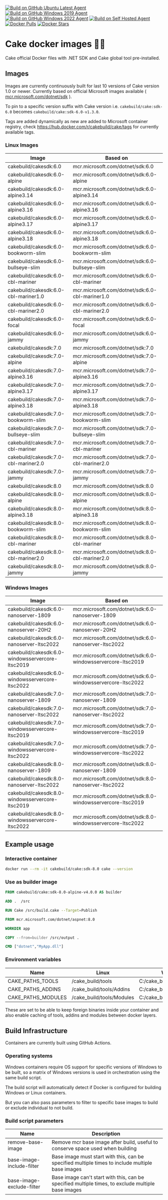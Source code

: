[![Build on GitHub Ubuntu Latest Agent](https://github.com/cake-build/docker/actions/workflows/BuildGitHubAgentsUbuntuLatest.yml/badge.svg)](https://github.com/cake-build/docker/actions/workflows/BuildGitHubAgentsUbuntuLatest.yml)
[![Build on GitHub Windows 2019 Agent](https://github.com/cake-build/docker/actions/workflows/BuildGitHubAgentsWin2019.yml/badge.svg)](https://github.com/cake-build/docker/actions/workflows/BuildGitHubAgentsWin2019.yml)
[![Build on GitHub Windows 2022 Agent](https://github.com/cake-build/docker/actions/workflows/BuildGitHubAgentsWin2022.yml/badge.svg)](https://github.com/cake-build/docker/actions/workflows/BuildGitHubAgentsWin2022.yml)
[![Build on Self Hosted Agent](https://github.com/cake-build/docker/actions/workflows/BuildSelfHostedAgent.yml/badge.svg)](https://github.com/cake-build/docker/actions/workflows/BuildSelfHostedAgent.yml)
[![Docker Pulls](https://img.shields.io/docker/pulls/cakebuild/cake.svg)](https://hub.docker.com/r/cakebuild/cake/tags/) [![Docker Stars](https://img.shields.io/docker/stars/cakebuild/cake.svg)](https://hub.docker.com/r/cakebuild/cake/tags/)

# Cake docker images 🍰🐳

Cake official Docker files with .NET SDK and Cake global tool pre-installed.

## Images

Images are currently continuously built for last 10 versions of Cake version 1.0 or newer.
Currently based on official Microsoft images available ( [mcr.microsoft.com/dotnet/sdk](https://github.com/microsoft/containerregistry) ).

To pin to a specific version suffix with Cake version i.e. `cakebuild/cake:sdk-6.0` becomes `cakebuild/cake:sdk-6.0-v1.3.0`.

Tags are added dynamically as new are added to Microsoft container registry, check https://hub.docker.com/r/cakebuild/cake/tags for currently available tags.

### Linux Images

| Image                                         | Based on                                              |
|-----------------------------------------------|-------------------------------------------------------|
|  cakebuild/cakesdk:6.0                        |  mcr.microsoft.com/dotnet/sdk:6.0                     |
|  cakebuild/cakesdk:6.0-alpine                 |  mcr.microsoft.com/dotnet/sdk:6.0-alpine              |
|  cakebuild/cakesdk:6.0-alpine3.14             |  mcr.microsoft.com/dotnet/sdk:6.0-alpine3.14          |
|  cakebuild/cakesdk:6.0-alpine3.16             |  mcr.microsoft.com/dotnet/sdk:6.0-alpine3.16          |
|  cakebuild/cakesdk:6.0-alpine3.17             |  mcr.microsoft.com/dotnet/sdk:6.0-alpine3.17          |
|  cakebuild/cakesdk:6.0-alpine3.18             |  mcr.microsoft.com/dotnet/sdk:6.0-alpine3.18          |
|  cakebuild/cakesdk:6.0-bookworm-slim          |  mcr.microsoft.com/dotnet/sdk:6.0-bookworm-slim       |
|  cakebuild/cakesdk:6.0-bullseye-slim          |  mcr.microsoft.com/dotnet/sdk:6.0-bullseye-slim       |
|  cakebuild/cakesdk:6.0-cbl-mariner            |  mcr.microsoft.com/dotnet/sdk:6.0-cbl-mariner         |
|  cakebuild/cakesdk:6.0-cbl-mariner1.0         |  mcr.microsoft.com/dotnet/sdk:6.0-cbl-mariner1.0      |
|  cakebuild/cakesdk:6.0-cbl-mariner2.0         |  mcr.microsoft.com/dotnet/sdk:6.0-cbl-mariner2.0      |
|  cakebuild/cakesdk:6.0-focal                  |  mcr.microsoft.com/dotnet/sdk:6.0-focal               |
|  cakebuild/cakesdk:6.0-jammy                  |  mcr.microsoft.com/dotnet/sdk:6.0-jammy               |
|  cakebuild/cakesdk:7.0                        |  mcr.microsoft.com/dotnet/sdk:7.0                     |
|  cakebuild/cakesdk:7.0-alpine                 |  mcr.microsoft.com/dotnet/sdk:7.0-alpine              |
|  cakebuild/cakesdk:7.0-alpine3.16             |  mcr.microsoft.com/dotnet/sdk:7.0-alpine3.16          |
|  cakebuild/cakesdk:7.0-alpine3.17             |  mcr.microsoft.com/dotnet/sdk:7.0-alpine3.17          |
|  cakebuild/cakesdk:7.0-alpine3.18             |  mcr.microsoft.com/dotnet/sdk:7.0-alpine3.18          |
|  cakebuild/cakesdk:7.0-bookworm-slim          |  mcr.microsoft.com/dotnet/sdk:7.0-bookworm-slim       |
|  cakebuild/cakesdk:7.0-bullseye-slim          |  mcr.microsoft.com/dotnet/sdk:7.0-bullseye-slim       |
|  cakebuild/cakesdk:7.0-cbl-mariner            |  mcr.microsoft.com/dotnet/sdk:7.0-cbl-mariner         |
|  cakebuild/cakesdk:7.0-cbl-mariner2.0         |  mcr.microsoft.com/dotnet/sdk:7.0-cbl-mariner2.0      |
|  cakebuild/cakesdk:7.0-jammy                  |  mcr.microsoft.com/dotnet/sdk:7.0-jammy               |
|  cakebuild/cakesdk:8.0                        |  mcr.microsoft.com/dotnet/sdk:8.0                     |
|  cakebuild/cakesdk:8.0-alpine                 |  mcr.microsoft.com/dotnet/sdk:8.0-alpine              |
|  cakebuild/cakesdk:8.0-alpine3.18             |  mcr.microsoft.com/dotnet/sdk:8.0-alpine3.18          |
|  cakebuild/cakesdk:8.0-bookworm-slim          |  mcr.microsoft.com/dotnet/sdk:8.0-bookworm-slim       |
|  cakebuild/cakesdk:8.0-cbl-mariner            |  mcr.microsoft.com/dotnet/sdk:8.0-cbl-mariner         |
|  cakebuild/cakesdk:8.0-cbl-mariner2.0         |  mcr.microsoft.com/dotnet/sdk:8.0-cbl-mariner2.0      |
|  cakebuild/cakesdk:8.0-jammy                  |  mcr.microsoft.com/dotnet/sdk:8.0-jammy               |

### Windows Images

| Image                                                   | Based on                                                        |
|---------------------------------------------------------|-----------------------------------------------------------------|
|  cakebuild/cakesdk:6.0-nanoserver-1809                  |  mcr.microsoft.com/dotnet/sdk:6.0-nanoserver-1809               |
|  cakebuild/cakesdk:6.0-nanoserver-20H2                  |  mcr.microsoft.com/dotnet/sdk:6.0-nanoserver-20H2               |
|  cakebuild/cakesdk:6.0-nanoserver-ltsc2022              |  mcr.microsoft.com/dotnet/sdk:6.0-nanoserver-ltsc2022           |
|  cakebuild/cakesdk:6.0-windowsservercore-ltsc2019       |  mcr.microsoft.com/dotnet/sdk:6.0-windowsservercore-ltsc2019    |
|  cakebuild/cakesdk:6.0-windowsservercore-ltsc2022       |  mcr.microsoft.com/dotnet/sdk:6.0-windowsservercore-ltsc2022    |
|  cakebuild/cakesdk:7.0-nanoserver-1809                  |  mcr.microsoft.com/dotnet/sdk:7.0-nanoserver-1809               |
|  cakebuild/cakesdk:7.0-nanoserver-ltsc2022              |  mcr.microsoft.com/dotnet/sdk:7.0-nanoserver-ltsc2022           |
|  cakebuild/cakesdk:7.0-windowsservercore-ltsc2019       |  mcr.microsoft.com/dotnet/sdk:7.0-windowsservercore-ltsc2019    |
|  cakebuild/cakesdk:7.0-windowsservercore-ltsc2022       |  mcr.microsoft.com/dotnet/sdk:7.0-windowsservercore-ltsc2022    |
|  cakebuild/cakesdk:8.0-nanoserver-1809                  |  mcr.microsoft.com/dotnet/sdk:8.0-nanoserver-1809               |
|  cakebuild/cakesdk:8.0-nanoserver-ltsc2022              |  mcr.microsoft.com/dotnet/sdk:8.0-nanoserver-ltsc2022           |
|  cakebuild/cakesdk:8.0-windowsservercore-ltsc2019       |  mcr.microsoft.com/dotnet/sdk:8.0-windowsservercore-ltsc2019    |
|  cakebuild/cakesdk:8.0-windowsservercore-ltsc2022       |  mcr.microsoft.com/dotnet/sdk:8.0-windowsservercore-ltsc2022    |

## Example usage

### Interactive container

```bash
docker run --rm -it cakebuild/cake:sdk-8.0 cake --version
```

### Use as builder image

```Dockerfile
FROM cakebuild/cake:sdk-8.0-alpine-v4.0.0 AS builder

ADD .  /src

RUN Cake /src/build.cake --Target=Publish

FROM mcr.microsoft.com/dotnet/aspnet:8.0

WORKDIR app

COPY --from=builder /src/output .

CMD ["dotnet","MyApp.dll"]
```

### Environment variables

| Name                  | Linux                     | Windows                       |
|-----------------------|---------------------------|-------------------------------|
| CAKE_PATHS_TOOLS      | /cake_build/tools         | C:/cake_build/tools           |
| CAKE_PATHS_ADDINS     | /cake_build/tools/Addins  | C:/cake_build/tools/Addins    |
| CAKE_PATHS_MODULES    | /cake_build/tools/Modules | C:/cake_build/tools/Modules   |

These are set to be able to keep foreign binaries inside your container and also enable caching of tools, addins and modules between docker layers.

## Build Infrastructure

Containers are currently built using GitHub Actions.

### Operating systems

Windows containers require OS support for specific versions of Windows to be built, so a matrix of Windows versions is used in orchestration using the same build script.

The build script will automatically detect if Docker is configured for building Windows or Linux containers.

But you can also pass parameters to filter to specific base images to build or exclude individual to not build.

### Build script parameters

| Name                      | Description                                                                                           |
|---------------------------|-------------------------------------------------------------------------------------------------------|
| remove-base-image         | Remove mcr base image after build, useful to conserve space used when building                        |
| base-image-include-filter | Base image must start with this, can be specified multiple times to include multiple base images      |
| base-image-exclude-filter | Base image can't start with this, can be specified multiple times, to exclude multiple base images    |
